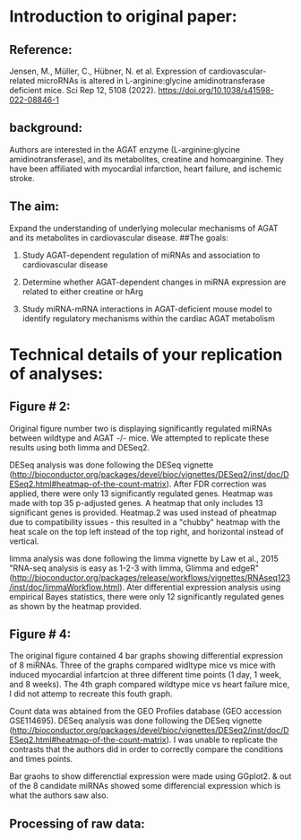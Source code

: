 # Introduction to original paper: 
## Reference: 
Jensen, M., Müller, C., Hübner, N. et al. Expression of cardiovascular-related microRNAs is altered in L-arginine:glycine amidinotransferase deficient mice. Sci Rep 12, 5108 (2022). https://doi.org/10.1038/s41598-022-08846-1
## background:
Authors are interested in the AGAT enzyme (L-arginine:glycine amidinotransferase), and its metabolites, creatine and homoarginine. They have been affiliated with myocardial infarction, heart failure, and ischemic stroke. 
## The aim: 
Expand the understanding of underlying molecular mechanisms of AGAT and its metabolites in cardiovascular disease. 
##The goals: 
1. Study AGAT-dependent regulation of miRNAs and association to cardiovascular disease

2. Determine whether AGAT-dependent changes in miRNA expression are related to either creatine or hArg

3. Study miRNA-mRNA interactions in AGAT-deficient mouse model to identify regulatory mechanisms within the cardiac AGAT metabolism

#  Technical details of your replication of analyses: 
## Figure # 2: 
Original figure number two is displaying significantly regulated miRNAs between wildtype and AGAT -/- mice. We attempted to replicate these results using both limma and DESeq2. 

DESeq analysis was done following the DESeq vignette (http://bioconductor.org/packages/devel/bioc/vignettes/DESeq2/inst/doc/DESeq2.html#heatmap-of-the-count-matrix). After FDR correction was applied, there were only 13 significantly regulated genes. Heatmap was made with top 35 p-adjusted genes. A heatmap that only includes 13 significant genes is provided. Heatmap.2 was used instead of pheatmap due to compatibility issues - this resulted in a "chubby" heatmap with the heat scale on the top left instead of the top right, and horizontal instead of vertical. 

limma analysis was done following the limma vignette by Law et al., 2015 "RNA-seq analysis is easy as 1-2-3 with limma, Glimma and edgeR" (http://bioconductor.org/packages/release/workflows/vignettes/RNAseq123/inst/doc/limmaWorkflow.html). Ater differential expression analysis using empirical Bayes statistics, there were only 12 significantly regulated genes as shown by the heatmap provided. 

## Figure # 4: 
The original figure contained 4 bar graphs showing differential expression of 8 miRNAs. Three of the graphs compared widltype mice vs mice with induced myocardial infartcion at three different time points (1 day, 1 week, and 8 weeks). The 4th graph compared wildtype mice vs heart failure mice, I did not attemp to recreate this fouth graph.

Count data was abtained from the GEO Profiles database (GEO accession GSE114695). DESeq analysis was done following the DESeq vignette (http://bioconductor.org/packages/devel/bioc/vignettes/DESeq2/inst/doc/DESeq2.html#heatmap-of-the-count-matrix). I was unable to replicate the contrasts that the authors did in order to correctly compare the conditions and times points.

Bar graohs to show differenctial expression were made using GGplot2. & out of the 8 candidate miRNAs showed some differencial expression which is what the authors saw also.

## Processing of raw data: 
